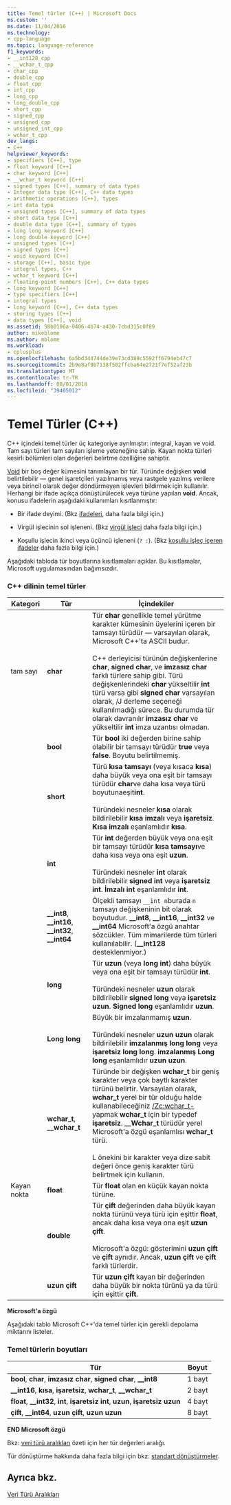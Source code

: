 ```yaml
---
title: Temel türler (C++) | Microsoft Docs
ms.custom: ''
ms.date: 11/04/2016
ms.technology:
- cpp-language
ms.topic: language-reference
f1_keywords:
- __int128_cpp
- __wchar_t_cpp
- char_cpp
- double_cpp
- float_cpp
- int_cpp
- long_cpp
- long_double_cpp
- short_cpp
- signed_cpp
- unsigned_cpp
- unsigned_int_cpp
- wchar_t_cpp
dev_langs:
- C++
helpviewer_keywords:
- specifiers [C++], type
- float keyword [C++]
- char keyword [C++]
- __wchar_t keyword [C++]
- signed types [C++], summary of data types
- Integer data type [C++], C++ data types
- arithmetic operations [C++], types
- int data type
- unsigned types [C++], summary of data types
- short data type [C++]
- double data type [C++], summary of types
- long long keyword [C++]
- long double keyword [C++]
- unsigned types [C++]
- signed types [C++]
- void keyword [C++]
- storage [C++], basic type
- integral types, C++
- wchar_t keyword [C++]
- floating-point numbers [C++], C++ data types
- long keyword [C++]
- type specifiers [C++]
- integral types
- long keyword [C++], C++ data types
- storing types [C++]
- data types [C++], void
ms.assetid: 58b0106a-0406-4b74-a430-7cbd315c0f89
author: mikeblome
ms.author: mblome
ms.workload:
- cplusplus
ms.openlocfilehash: 6a5bd344744de39e73cd389c5592ff6794eb47c7
ms.sourcegitcommit: 2b9e8af9b7138f502ffcba64e2721f7ef52af23b
ms.translationtype: MT
ms.contentlocale: tr-TR
ms.lasthandoff: 08/01/2018
ms.locfileid: "39405012"
---
```

# <a name="fundamental-types--c"></a>Temel Türler (C++)
C++ içindeki temel türler üç kategoriye ayrılmıştır: integral, kayan ve void. Tam sayı türleri tam sayıları işleme yeteneğine sahip. Kayan nokta türleri kesirli bölümleri olan değerleri belirtme özelliğine sahiptir.  
  
 [Void](../cpp/void-cpp.md) bir boş değer kümesini tanımlayan bir tür. Türünde değişken **void** belirtilebilir — genel işaretçileri yazılmamış veya rastgele yazılmış verilere veya birincil olarak değer döndürmeyen işlevleri bildirmek için kullanılır. Herhangi bir ifade açıkça dönüştürülecek veya türüne yapılan **void**. Ancak, konusu ifadelerin aşağıdaki kullanımları kısıtlanmıştır:  
  
-   Bir ifade deyimi. (Bkz [ifadeleri](../cpp/expressions-cpp.md), daha fazla bilgi için.)  
  
-   Virgül işlecinin sol işleneni. (Bkz [virgül işleci](../cpp/comma-operator.md) daha fazla bilgi için.)  
  
-   Koşullu işlecin ikinci veya üçüncü işleneni (`? :`). (Bkz [koşullu işleç içeren ifadeler](../cpp/conditional-operator-q.md) daha fazla bilgi için.)  
  
 Aşağıdaki tabloda tür boyutlarına kısıtlamaları açıklar. Bu kısıtlamalar, Microsoft uygulamasından bağımsızdır.  
  
### <a name="fundamental-types-of-the-c-language"></a>C++ dilinin temel türler  
  
|Kategori|Tür|İçindekiler|  
|--------------|----------|--------------|  
|tam sayı|**char**|Tür **char** genellikle temel yürütme karakter kümesinin üyelerini içeren bir tamsayı türüdür — varsayılan olarak, Microsoft C++'ta ASCII budur.<br /><br /> C++ derleyicisi türünün değişkenlerine **char**, **signed char**, ve **imzasız char** farklı türlere sahip gibi. Türü değişkenlerindeki **char** yükseltilir **int** türü varsa gibi **signed char** varsayılan olarak, /J derleme seçeneği kullanılmadığı sürece. Bu durumda tür olarak davranılır **imzasız char** ve yükseltilir **int** imza uzantısı olmadan.|  
||**bool**|Tür **bool** iki değerden birine sahip olabilir bir tamsayı türüdür **true** veya **false**. Boyutu belirtilmemiş.|  
||**short**|Türü **kısa tamsayı** (veya kısaca **kısa**) daha büyük veya ona eşit bir tamsayı türüdür **char**ve daha kısa veya türü boyutunaeşit**int**.<br /><br /> Türündeki nesneler **kısa** olarak bildirilebilir **kısa imzalı** veya **işaretsiz**. **Kısa imzalı** eşanlamlıdır **kısa**.|  
||**int**|Tür **int** değerden büyük veya ona eşit bir tamsayı türüdür **kısa tamsayı**ve daha kısa veya ona eşit **uzun**.<br /><br /> Türündeki nesneler **int** olarak bildirilebilir **signed int** veya **işaretsiz int**. **İmzalı int** eşanlamlıdır **int**.|  
||**__int8**, **__int16**, **__int32**, **__int64**|Ölçekli tamsayı `__int n`burada `n` tamsayı değişkeninin bit olarak boyutudur. **__int8**, **__int16**, **__int32** ve **__int64** Microsoft'a özgü anahtar sözcükler. Tüm mimarilerde tüm türleri kullanılabilir. (**__int128** desteklenmiyor.)|  
||**long**|Tür **uzun** (veya **long int**) daha büyük veya ona eşit bir tamsayı türüdür **int**.<br /><br /> Türündeki nesneler **uzun** olarak bildirilebilir **signed long** veya **işaretsiz uzun**. **Signed long** eşanlamlıdır **uzun**.|  
||**Long long**|Büyük bir imzalanmamış **uzun**.<br /><br /> Türündeki nesneler **uzun uzun** olarak bildirilebilir **imzalanmış long long** veya **işaretsiz long long**. **imzalanmış Long long** eşanlamlıdır **uzun uzun**.|  
||**wchar_t**, **__wchar_t**|Türünde bir değişken **wchar_t** bir geniş karakter veya çok baytlı karakter türünü belirtir. Varsayılan olarak, **wchar_t** yerel bir tür olduğu halde kullanabileceğiniz [/Zc:wchar_t-](../build/reference/zc-wchar-t-wchar-t-is-native-type.md) yapmak **wchar_t** için bir typedef **işaretsiz**. **__Wchar_t** türüdür yerel Microsoft'a özgü eşanlamlısı **wchar_t** türü.<br /><br /> L önekini bir karakter veya dize sabit değeri önce geniş karakter türü belirtmek için kullanın.|  
|Kayan nokta|**float**|Tür **float** olan en küçük kayan nokta türüne.|  
||**double**|Tür **çift** değerinden daha büyük kayan nokta türünü veya türü için eşittir **float**, ancak daha kısa veya ona eşit **uzun çift**.<br /><br /> Microsoft'a özgü: gösterimini **uzun çift** ve **çift** aynıdır. Ancak, **uzun çift** ve **çift** farklı türlerdir.|  
||**uzun çift**|Tür **uzun çift** kayan bir değerinden daha büyük bir nokta türünü ya da türü için eşittir **çift**.|  
  
 **Microsoft'a özgü**  
  
 Aşağıdaki tablo Microsoft C++'da temel türler için gerekli depolama miktarını listeler.  
  
### <a name="sizes-of-fundamental-types"></a>Temel türlerin boyutları  
  
|Tür|Boyut|  
|----------|----------|  
|**bool**, **char**, **imzasız char**, **signed char**, **__int8**|1 bayt|  
|**__int16**, **kısa**, **işaretsiz**, **wchar_t**, **__wchar_t**|2 bayt|  
|**float**, **__int32**, **int**, **işaretsiz int**, **uzun**, **işaretsiz uzun**|4 bayt|  
|**çift**, **__int64**, **uzun çift**, **uzun uzun**|8 bayt|  
  
 **END Microsoft özgü**  
  
 Bkz: [veri türü aralıkları](../cpp/data-type-ranges.md) özeti için her tür değerleri aralığı.  
  
 Tür dönüştürme hakkında daha fazla bilgi için bkz: [standart dönüştürmeler](../cpp/standard-conversions.md).  
  
## <a name="see-also"></a>Ayrıca bkz.  
 [Veri Türü Aralıkları](../cpp/data-type-ranges.md)